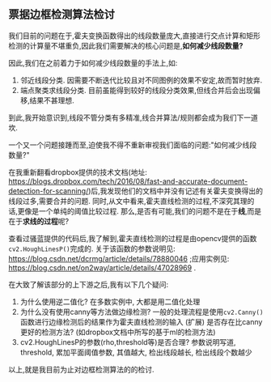 ## 票据边框检测算法检讨

我们目前的问题在于,霍夫变换函数得出的线段数量庞大,直接进行交点计算和矩形检测的计算量不堪重负,因此我们需要解决的核心问题是,
​										**如何减少线段数量?**

因此,我们在之前着力于如何减少线段数量的手法上,如:

1. 邻近线段分类. 因需要不断迭代比较且对不同图例的效果不安定,故而暂时放弃.
2. 端点聚类求线段分类. 目前虽能得到较好的线段分类效果,但线合并后会出现偏移,结果不甚理想.

到此,我开始意识到,线段不管分类有多精准,线合并算法/规则都会成为我们下一道坎.



一个又一个问题接踵而至,迫使我不得不重新审视我们面临的问题:"如何减少线段数量?" 



在我重新翻看dropbox提供的技术文档(地址: https://blogs.dropbox.com/tech/2016/08/fast-and-accurate-document-detection-for-scanning/)后,我发现他们的文档中并没有记述有关霍夫变换得出的线段过多,需要合并的问题. 同时,从文中看来,霍夫直线检测的过程,不深究其理的话,更像是一个单纯的阈值比较过程. 那么,是否有可能,我们的问题不是在于**线**,而是在于**求线的过程**呢?

查看过骚蓝提供的代码后,我了解到,霍夫直线检测的过程是由opencv提供的函数`cv2.HoughLinesP()`完成的. 关于该函数的参数说明见: https://blog.csdn.net/dcrmg/article/details/78880046 ;应用实例见: https://blog.csdn.net/on2way/article/details/47028969 .

在大致了解该部分的上下游之后,我有以下几个疑问:

1. 为什么使用逆二值化? 
   在多数实例中, 大都是用二值化处理
2. 为什么没有使用canny等方法做边缘检测?
   一般的处理流程是使用`cv2.Canny()`函数进行边缘检测后的结果作为霍夫直线检测的输入
   (扩展) 是否存在比canny更好的检测方法? (如dropbox文档中所写的基于ml的检测方法)
3. cv2.HoughLinesP的参数(rho,threshold等)是否合理?
   参数说明写道, threshold, 累加平面阈值参数, 其值越大, 检出线段越长, 检出线段个数越少



以上,就是我目前为止对边框检测算法的的检讨.


